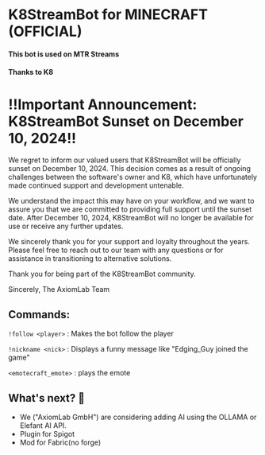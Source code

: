 # K8StreamBot for MINECRAFT (OFFICIAL)
#### This bot is used on MTR Streams
#### Thanks to K8

# !!Important Announcement: K8StreamBot Sunset on December 10, 2024!!
We regret to inform our valued users that K8StreamBot will be officially sunset on December 10, 2024. This decision comes as a result of ongoing challenges between the software's owner and K8, which have unfortunately made continued support and development untenable.

We understand the impact this may have on your workflow, and we want to assure you that we are committed to providing full support until the sunset date. After December 10, 2024, K8StreamBot will no longer be available for use or receive any further updates.

We sincerely thank you for your support and loyalty throughout the years. Please feel free to reach out to our team with any questions or for assistance in transitioning to alternative solutions.

Thank you for being part of the K8StreamBot community.

Sincerely, The AxiomLab Team

## Commands:
`!follow <player>` : Makes the bot follow the player 

`!nickname <nick>` : Displays a funny message like "Edging_Guy joined the game"

`<emotecraft_emote>` : plays the emote
## What's next? 🚀
- We ("AxiomLab GmbH") are considering adding AI using the OLLAMA or Elefant AI API.
- Plugin for Spigot
- Mod for Fabric(no forge)
